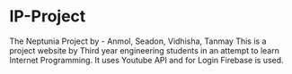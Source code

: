 # IP-Project
The Neptunia Project by - Anmol, Seadon, Vidhisha, Tanmay
This is a project website by Third year engineering students in an attempt to learn Internet Programming.
It uses Youtube API and for Login Firebase is used.
